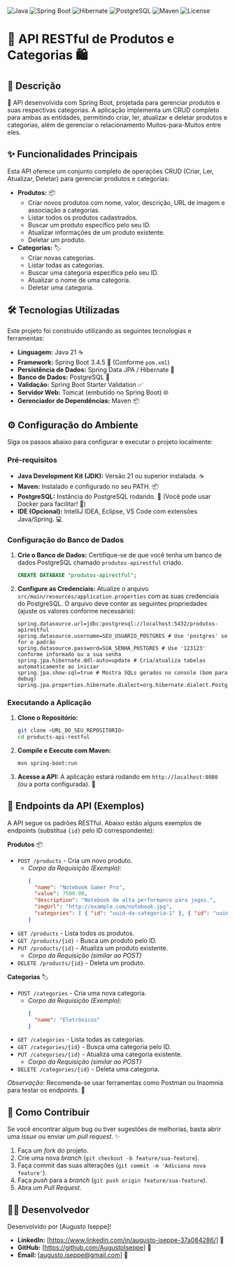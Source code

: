 ![Java](https://img.shields.io/badge/Java-21-orange?logo=openjdk&logoColor=white)
![Spring Boot](https://img.shields.io/badge/Spring%20Boot-3.4.5-brightgreen?logo=springboot&logoColor=white)
![Hibernate](https://img.shields.io/badge/Hibernate-ORM-red?logo=hibernate&logoColor=white)
![PostgreSQL](https://img.shields.io/badge/PostgreSQL-15+-blue?logo=postgresql&logoColor=white)
![Maven](https://img.shields.io/badge/Maven-3.9+-C71A36?logo=apachemaven&logoColor=white)
![License](https://img.shields.io/badge/license-MIT-lightgrey)

# 🚀 API RESTful de Produtos e Categorias 🛍️

## 📝 Descrição

🎉 API desenvolvida com Spring Boot, projetada para gerenciar produtos e suas respectivas categorias. A aplicação implementa um CRUD completo para ambas as entidades, permitindo criar, ler, atualizar e deletar produtos e categorias, além de gerenciar o relacionamento Muitos-para-Muitos entre eles.

## ✨ Funcionalidades Principais

Esta API oferece um conjunto completo de operações CRUD (Criar, Ler, Atualizar, Deletar) para gerenciar produtos e categorias:

*   **Produtos:** 📦
    *   Criar novos produtos com nome, valor, descrição, URL de imagem e associação a categorias.
    *   Listar todos os produtos cadastrados.
    *   Buscar um produto específico pelo seu ID.
    *   Atualizar informações de um produto existente.
    *   Deletar um produto.
*   **Categorias:** 🏷️
    *   Criar novas categorias.
    *   Listar todas as categorias.
    *   Buscar uma categoria específica pelo seu ID.
    *   Atualizar o nome de uma categoria.
    *   Deletar uma categoria.

## 🛠️ Tecnologias Utilizadas

Este projeto foi construído utilizando as seguintes tecnologias e ferramentas:

*   **Linguagem:** Java 21 ☕
*   **Framework:** Spring Boot 3.4.5 🌱 (Conforme `pom.xml`)
*   **Persistência de Dados:** Spring Data JPA / Hibernate 💾
*   **Banco de Dados:** PostgreSQL 🐘
*   **Validação:** Spring Boot Starter Validation ✅
*   **Servidor Web:** Tomcat (embutido no Spring Boot) 🌐
*   **Gerenciador de Dependências:** Maven 📦

## ⚙️ Configuração do Ambiente

Siga os passos abaixo para configurar e executar o projeto localmente:

### Pré-requisitos

*   **Java Development Kit (JDK):** Versão 21 ou superior instalada. ☕
*   **Maven:** Instalado e configurado no seu PATH. 📦
*   **PostgreSQL:** Instância do PostgreSQL rodando. 🐘 (Você pode usar Docker para facilitar! 🐳)
*   **IDE (Opcional):** IntelliJ IDEA, Eclipse, VS Code com extensões Java/Spring. 💻

### Configuração do Banco de Dados

1.  **Crie o Banco de Dados:** Certifique-se de que você tenha um banco de dados PostgreSQL chamado `produtos-apirestful` criado.
    ```sql
    CREATE DATABASE "produtos-apirestful";
    ```
2.  **Configure as Credenciais:** Atualize o arquivo `src/main/resources/application.properties` com as suas credenciais do PostgreSQL. O arquivo deve conter as seguintes propriedades (ajuste os valores conforme necessário):
    ```properties
    spring.datasource.url=jdbc:postgresql://localhost:5432/produtos-apirestful
    spring.datasource.username=SEU_USUARIO_POSTGRES # Use 'postgres' se for o padrão
    spring.datasource.password=SUA_SENHA_POSTGRES # Use '123123' conforme informado ou a sua senha
    spring.jpa.hibernate.ddl-auto=update # Cria/atualiza tabelas automaticamente ao iniciar
    spring.jpa.show-sql=true # Mostra SQLs gerados no console (bom para debug)
    spring.jpa.properties.hibernate.dialect=org.hibernate.dialect.PostgreSQLDialect
    ```

### Executando a Aplicação

1.  **Clone o Repositório:**
    ```bash
    git clone <URL_DO_SEU_REPOSITORIO>
    cd products-api-restful
    ```
2.  **Compile e Execute com Maven:**
    ```bash
    mvn spring-boot:run
    ```
3.  **Acesse a API:** A aplicação estará rodando em `http://localhost:8080` (ou a porta configurada). 🚀

## 📄 Endpoints da API (Exemplos)

A API segue os padrões RESTful. Abaixo estão alguns exemplos de endpoints (substitua `{id}` pelo ID correspondente):

**Produtos** 📦

*   `POST /products` - Cria um novo produto.
    *   *Corpo da Requisição (Exemplo):*
        ```json
        {
          "name": "Notebook Gamer Pro",
          "value": 7500.00,
          "description": "Notebook de alta performance para jogos.",
          "imgUrl": "http://example.com/notebook.jpg",
          "categories": [ { "id": "uuid-da-categoria-1" }, { "id": "uuid-da-categoria-2" } ]
        }
        ```
*   `GET /products` - Lista todos os produtos.
*   `GET /products/{id}` - Busca um produto pelo ID.
*   `PUT /products/{id}` - Atualiza um produto existente.
    *   *Corpo da Requisição (similar ao POST)*
*   `DELETE /products/{id}` - Deleta um produto.

**Categorias** 🏷️

*   `POST /categories` - Cria uma nova categoria.
    *   *Corpo da Requisição (Exemplo):*
        ```json
        {
          "name": "Eletrônicos"
        }
        ```
*   `GET /categories` - Lista todas as categorias.
*   `GET /categories/{id}` - Busca uma categoria pelo ID.
*   `PUT /categories/{id}` - Atualiza uma categoria existente.
    *   *Corpo da Requisição (similar ao POST)*
*   `DELETE /categories/{id}` - Deleta uma categoria.

*Observação:* Recomenda-se usar ferramentas como Postman ou Insomnia para testar os endpoints. 🔧

## 🤝 Como Contribuir

Se você encontrar algum bug ou tiver sugestões de melhorias, basta abrir uma *issue* ou enviar um *pull request*. ✨

1.  Faça um *fork* do projeto.
2.  Crie uma nova *branch* (`git checkout -b feature/sua-feature`).
3.  Faça commit das suas alterações (`git commit -m 'Adiciona nova feature'`).
4.  Faça *push* para a *branch* (`git push origin feature/sua-feature`).
5.  Abra um *Pull Request*.

## 👨‍💻 Desenvolvedor

Desenvolvido por [Augusto Iseppe]!

*   **LinkedIn:** [https://www.linkedin.com/in/augusto-iseppe-37a084286/] 🔗
*   **GitHub:** [https://github.com/AugustoIseppe] 🐙
*   **Email:** [augusto.iseppe@gmail.com] 📧




